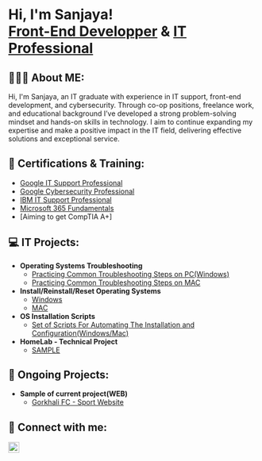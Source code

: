 <h1>Hi, I'm Sanjaya! <br/><a href="https://github.com/sanjayatech-hub">Front-End Developper</a> & <a href="https://www.linkedin.com/in/smongar24/">IT Professional</a>

<h2>👨🏻‍💻 About ME:</h2>
  Hi, I'm Sanjaya, an IT graduate with experience in IT support, front-end development, and cybersecurity. Through co-op positions, freelance work, and educational background I’ve developed a strong problem-solving mindset and hands-on skills in technology. I aim to continue expanding my expertise and make a positive impact in the IT field, delivering effective solutions and exceptional service.<br/>
<h2></h2>

<h2>📑 Certifications & Training:</h2>

  - [Google IT Support Professional](https://github.com/sanjayatech-hub/GoogleITSupportCert)
  - [Google Cybersecurity Professional](https://github.com/sanjayatech-hub/GoogleCybersecurityCert)
  - [IBM IT Support Professional](https://github.com/sanjayatech-hub/IBMCertificate)
  - [Microsoft 365 Fundamentals](https://github.com/sanjayatech-hub/Microsoft365Cert)
  - [Aiming to get CompTIA A+]
<h2>💻 IT Projects:</h2>

- <b>Operating Systems Troubleshooting</b>
  - [Practicing Common Troubleshooting Steps on PC(Windows)](https://github.com/joshmadakor1/Algorithms-Practice)
  - [Practicing Common Troubleshooting Steps on MAC](https://github.com/joshmadakor1/Algorithms-Practice)
- <b>Install/Reinstall/Reset Operating Systems</b>
  - [Windows](https://github.com/joshmadakor1/4chan-Image-Analysis-Middleware-C964) <b><i></b></i>
  - [MAC](https://github.com/joshmadakor1/4chan-Image-Analysis-Middleware-C964) <b><i></b></i>
- <b>OS Installation Scripts</b>
  - [Set of Scripts For Automating The Installation and Configuration(Windows/Mac)](https://github.com/joshmadakor1/Sentinel-Lab)
- <b>HomeLab - Technical Project</b>
  - [SAMPLE](https://github.com/joshmadakor1/Sentinel-Lab)

<h2>🚀 Ongoing Projects:</h2>

- <b>Sample of current project(WEB)</b>
  - [Gorkhali FC - Sport Website](https://github.com/sanjayatech-hub/GorkhaliFC)

<h2> 🤳 Connect with me:</h2>

[<img align="left" alt="JoshMadakor | LinkedIn" width="22px" src="https://cdn.jsdelivr.net/npm/simple-icons@v3/icons/linkedin.svg" />][linkedin]

[linkedin]: https://www.linkedin.com/in/smongar24/

<!--
